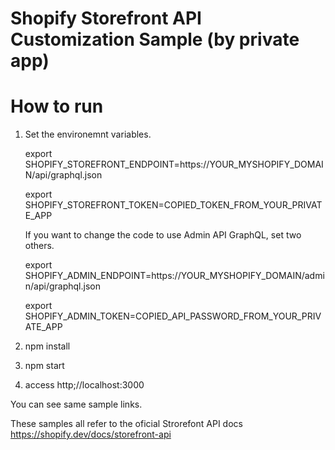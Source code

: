 # Shopify Storefront API Customization Sample (by private app)

# How to run

1. Set the environemnt variables.

    export SHOPIFY_STOREFRONT_ENDPOINT=https://YOUR_MYSHOPIFY_DOMAIN/api/graphql.json

    export SHOPIFY_STOREFRONT_TOKEN=COPIED_TOKEN_FROM_YOUR_PRIVATE_APP

    If you want to change the code to use Admin API GraphQL, set two others.

    export SHOPIFY_ADMIN_ENDPOINT=https://YOUR_MYSHOPIFY_DOMAIN/admin/api/graphql.json

    export SHOPIFY_ADMIN_TOKEN=COPIED_API_PASSWORD_FROM_YOUR_PRIVATE_APP

2. npm install

3. npm start

4. access http;//localhost:3000

You can see same sample links.

These samples all refer to the oficial Strorefont API docs
https://shopify.dev/docs/storefront-api


